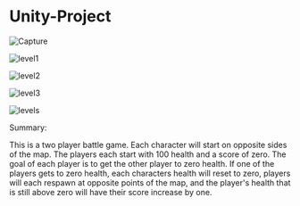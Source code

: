 # Unity-Project


![Capture](https://user-images.githubusercontent.com/89409701/133026420-08e6db3e-434f-4fb4-92d9-2bcf57e3c2d3.JPG)


![level1](https://user-images.githubusercontent.com/89409701/133026445-cdcc70eb-afaa-4f80-8266-279a62f688de.JPG)

![level2](https://user-images.githubusercontent.com/89409701/133026450-480da56a-a946-4dda-b35a-8b5ff1547a2f.JPG)

![level3](https://user-images.githubusercontent.com/89409701/133026453-c7f7562c-6c8c-49f5-bbad-e6c0408dbbc9.JPG)

![levels](https://user-images.githubusercontent.com/89409701/133026458-7b04d85a-8569-4bd2-96ff-12035fbed9c7.JPG)

Summary:

This is a two player battle game. Each character will start on opposite sides of the map.
The players each start with 100 health and a score of zero. The goal of each player is to 
get the other player to zero health. If one of the players gets to zero health, 
each characters health will reset to zero, players will each respawn at opposite points
of the map, and the player's health that is still above zero will have their score 
increase by one. 
